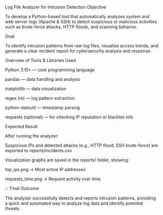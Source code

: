  Log File Analyzer for Intrusion Detection
 Objective

To develop a Python-based tool that automatically analyzes system and web server logs (Apache & SSH) to detect suspicious or malicious activities such as brute-force attacks, HTTP floods, and scanning behavior.

 Goal

To identify intrusion patterns from raw log files, visualize access trends, and generate a clear incident report for cybersecurity analysis and response.

 Overview of Tools & Libraries Used

Python 3.10+ — core programming language

pandas — data handling and analysis

matplotlib — data visualization

regex (re) — log pattern extraction

python-dateutil — timestamp parsing

requests (optional) — for checking IP reputation or blacklist info

 Expected Result

After running the analyzer:

Suspicious IPs and detected attacks (e.g., HTTP flood, SSH brute-force) are exported to reports/incidents.csv

Visualization graphs are saved in the reports/ folder, showing:

top_ips.png → Most active IP addresses

requests_time.png → Request activity over time

✅ Final Outcome

The analyzer successfully detects and reports intrusion patterns, providing a quick and automated way to analyze log data and identify potential threats.
